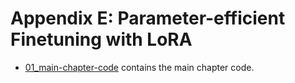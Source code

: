 # Appendix E: Parameter-efficient Finetuning with LoRA

- [01_main-chapter-code](01_main-chapter-code) contains the main chapter code.
